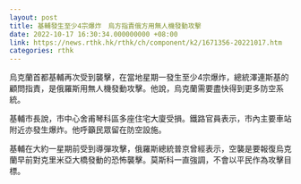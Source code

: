 ```yaml
---
layout: post
title: 基輔發生至少4宗爆炸　烏方指責俄方用無人機發動攻擊
date: 2022-10-17 16:30:34.000000000 +08:00
link: https://news.rthk.hk/rthk/ch/component/k2/1671356-20221017.htm
categories: rthk
---
```


烏克蘭首都基輔再次受到襲擊，在當地星期一發生至少4宗爆炸，總統澤連斯基的顧問指責，是俄羅斯用無人機發動攻擊。他說，烏克蘭需要盡快得到更多防空系統。

基輔市長說，市中心舍甫琴科區多座住宅大廈受損。鐵路官員表示，市內主要車站附近亦發生爆炸。他呼籲民眾留在防空設施。

基輔在大約一星期前受到導彈攻擊，俄羅斯總統普京曾經表示，空襲是要報復烏克蘭早前對克里米亞大橋發動的恐怖襲擊。莫斯科一直強調，不會以平民作為攻擊目標。
